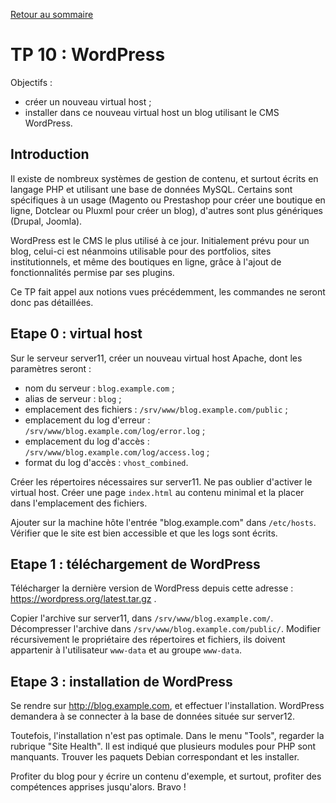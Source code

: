 [Retour au sommaire](../../README.md)

# TP 10 : WordPress

Objectifs :

- créer un nouveau virtual host ;
- installer dans ce nouveau virtual host un blog utilisant le CMS WordPress.

## Introduction

Il existe de nombreux systèmes de gestion de contenu, et surtout écrits en
langage PHP et utilisant une base de données MySQL. Certains sont spécifiques à
un usage (Magento ou Prestashop pour créer une boutique en ligne, Dotclear ou
Pluxml pour créer un blog), d'autres sont plus génériques (Drupal, Joomla).

WordPress est le CMS le plus utilisé à ce jour. Initialement prévu pour un
blog, celui-ci est néanmoins utilisable pour des portfolios, sites
institutionnels, et même des boutiques en ligne, grâce à l'ajout de
fonctionnalités permise par ses plugins.

Ce TP fait appel aux notions vues précédemment, les commandes ne seront donc
pas détaillées. 

## Etape 0 : virtual host

Sur le serveur server11, créer un nouveau virtual host Apache, dont les
paramètres seront :

- nom du serveur : `blog.example.com` ;
- alias de serveur : `blog` ;
- emplacement des fichiers : `/srv/www/blog.example.com/public` ;
- emplacement du log d'erreur : `/srv/www/blog.example.com/log/error.log` ;
- emplacement du log d'accès : `/srv/www/blog.example.com/log/access.log` ;
- format du log d'accès : `vhost_combined`.

Créer les répertoires nécessaires sur server11. Ne pas oublier d'activer le
virtual host. Créer une page `index.html` au contenu minimal et la placer dans
l'emplacement des fichiers.

Ajouter sur la machine hôte l'entrée "blog.example.com" dans `/etc/hosts`.
Vérifier que le site est bien accessible et que les logs sont écrits.

## Etape 1 : téléchargement de WordPress

Télécharger la dernière version de WordPress depuis cette adresse :
https://wordpress.org/latest.tar.gz .

Copier l'archive sur server11, dans `/srv/www/blog.example.com/`. Décompresser
l'archive dans `/srv/www/blog.example.com/public/`. Modifier récursivement le
propriétaire des répertoires et fichiers, ils doivent appartenir à
l'utilisateur `www-data` et au groupe `www-data`.

## Etape 3 : installation de WordPress

Se rendre sur http://blog.example.com, et effectuer l'installation. WordPress
demandera à se connecter à la base de données située sur server12.

Toutefois, l'installation n'est pas optimale. Dans le menu "Tools", regarder la
rubrique "Site Health". Il est indiqué que plusieurs modules pour PHP sont
manquants. Trouver les paquets Debian correspondant et les installer.

Profiter du blog pour y écrire un contenu d'exemple, et surtout, profiter des
compétences apprises jusqu'alors. Bravo !

